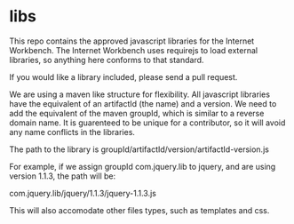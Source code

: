 # libs
This repo contains the approved javascript libraries for the Internet Workbench. The Internet Workbench uses requirejs to load external libraries, so anything here conforms to that standard.

If you would like a library included, please send a pull request.

We are using a maven like structure for flexibility. All javascript libraries have the equivalent of an artifactId (the name) and a version. We need to add the equivalent of the maven groupId, which is similar to a reverse domain name. It is guarenteed to be unique for a contributor, so it will avoid any name conflicts in the libraries.

The path to the library is groupId/artifactId/version/artifactId-version.js

For example, if we assign groupId com.jquery.lib to jquery, and are using version 1.1.3, the path will be:

com.jquery.lib/jquery/1.1.3/jquery-1.1.3.js

This will also accomodate other files types, such as templates and css.
